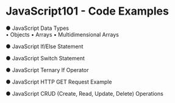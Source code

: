 <h1>JavaScript101 - Code Examples</h1>

  ● JavaScript Data Types<br>
    • Objects • Arrays • Multidimensional Arrays

  ● JavaScript If/Else Statement
  
  ● JavaScript Switch Statement
  
  ● JavaScript Ternary If Operator
  
  ● JavaScript HTTP GET Request Example
  
  ● JavaScript CRUD (Create, Read, Update, Delete) Operations
